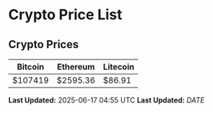 # Crypto Price List

## Crypto Prices
| Bitcoin | Ethereum | Litecoin |
| ------- | -------- | -------- |
| $107419 | $2595.36 | $86.91 |
**Last Updated:** 2025-06-17 04:55 UTC
**Last Updated:** $DATE$
